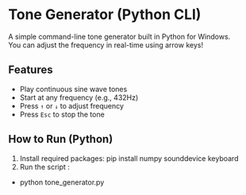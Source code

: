 # Tone Generator (Python CLI)

A simple command-line tone generator built in Python for Windows.  
You can adjust the frequency in real-time using arrow keys!

## Features

- Play continuous sine wave tones
- Start at any frequency (e.g., 432Hz)
- Press `↑` or `↓` to adjust frequency
- Press `Esc` to stop the tone

## How to Run (Python)

1. Install required packages:
   pip install numpy sounddevice keyboard
2. Run the script :
  - python tone_generator.py


